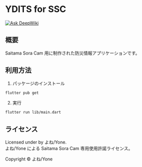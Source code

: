 # YDITS for SSC

[![Ask DeepWiki](https://deepwiki.com/badge.svg)](https://deepwiki.com/YDITS/YDITS-SSC)

## 概要

Saitama Sora Cam 用に制作された防災情報アプリケーションです。

## 利用方法

1. パッケージのインストール

```bash
flutter pub get
```

2. 実行

```bash
flutter run lib/main.dart
```

## ライセンス

Licensed under by よね/Yone.  
よね/Yone による Saitama Sora Cam 専用使用許諾ライセンス。

Copyright &copy; よね/Yone
